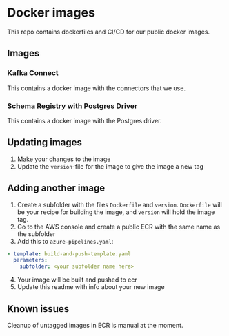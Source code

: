 # Docker images

This repo contains dockerfiles and CI/CD for our public docker images.

## Images

### Kafka Connect

This contains a docker image with the connectors that we use.

### Schema Registry with Postgres Driver

This contains a docker image with the Postgres driver.

## Updating images

1. Make your changes to the image
2. Update the `version`-file for the image to give the image a new tag

## Adding another image

1. Create a subfolder with the files `Dockerfile` and `version`. `Dockerfile` will be your recipe
   for building the image, and `version` will hold the image tag.
2. Go to the AWS console and create a public ECR with the same name as the subfolder
3. Add this to `azure-pipelines.yaml`:

```yaml
- template: build-and-push-template.yaml
  parameters:
    subfolder: <your subfolder name here>
```

4. Your image will be built and pushed to ecr
5. Update this readme with info about your new image

## Known issues

Cleanup of untagged images in ECR is manual at the moment.
